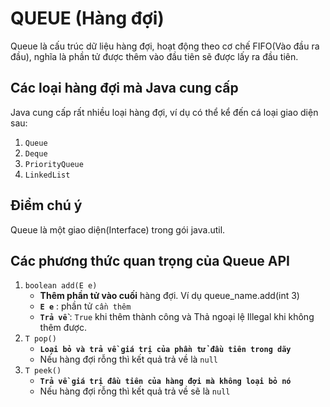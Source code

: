 # QUEUE (Hàng đợi)
Queue là cấu trúc dữ liệu hàng đợi, hoạt động theo cơ chế FIFO(Vào đầu ra đầu), nghĩa là phần tử được thêm vào đầu tiên sẽ được lấy ra đầu tiên.
## Các loại hàng đợi mà Java cung cấp
Java cung cấp rất nhiều loại hàng đợi, ví dụ có thể kể đến cá loại giao diện sau:
1. `Queue`
2. `Deque`
3. `PriorityQueue`
4. `LinkedList`
## Điểm chú ý
Queue là một giao diện(Interface) trong gói java.util.
## Các phương thức quan trọng của Queue API
1. `boolean add(E e)`
    +   **Thêm phần tử vào cuối** hàng đợi. Ví dụ queue_name.add(int 3)
    +   **`E e`** : phần tử `cần thêm`
    +   **`Trả về`** : `True` khi thêm thành công và Thả ngoại lệ Illegal khi không thêm được.
3. `T pop()`
    +   **`Loại bỏ và trả về giá trị của phần tử đầu tiên trong dãy`**
    +   Nếu hàng đợi rỗng thì kết quả trả về là `null`
4. `T peek()`
    +   **`Trả về giá trị đầu tiên của hàng đợi mà không loại bỏ nó`**
      +   Nếu hàng đợi rỗng thì kết quả trả về sẽ là `null`
